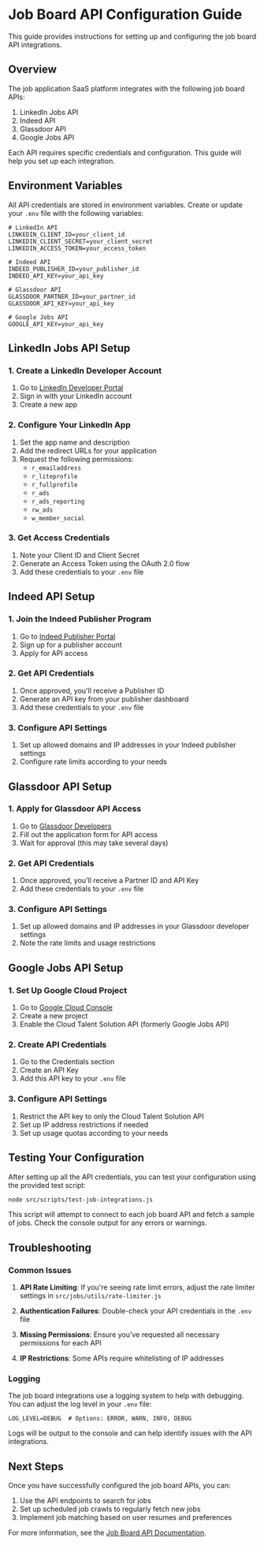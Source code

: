 # Job Board API Configuration Guide

This guide provides instructions for setting up and configuring the job board API integrations.

## Overview

The job application SaaS platform integrates with the following job board APIs:

1. LinkedIn Jobs API
2. Indeed API
3. Glassdoor API
4. Google Jobs API

Each API requires specific credentials and configuration. This guide will help you set up each integration.

## Environment Variables

All API credentials are stored in environment variables. Create or update your `.env` file with the following variables:

```
# LinkedIn API
LINKEDIN_CLIENT_ID=your_client_id
LINKEDIN_CLIENT_SECRET=your_client_secret
LINKEDIN_ACCESS_TOKEN=your_access_token

# Indeed API
INDEED_PUBLISHER_ID=your_publisher_id
INDEED_API_KEY=your_api_key

# Glassdoor API
GLASSDOOR_PARTNER_ID=your_partner_id
GLASSDOOR_API_KEY=your_api_key

# Google Jobs API
GOOGLE_API_KEY=your_api_key
```

## LinkedIn Jobs API Setup

### 1. Create a LinkedIn Developer Account

1. Go to [LinkedIn Developer Portal](https://developer.linkedin.com/)
2. Sign in with your LinkedIn account
3. Create a new app

### 2. Configure Your LinkedIn App

1. Set the app name and description
2. Add the redirect URLs for your application
3. Request the following permissions:
   - `r_emailaddress`
   - `r_liteprofile`
   - `r_fullprofile`
   - `r_ads`
   - `r_ads_reporting`
   - `rw_ads`
   - `w_member_social`

### 3. Get Access Credentials

1. Note your Client ID and Client Secret
2. Generate an Access Token using the OAuth 2.0 flow
3. Add these credentials to your `.env` file

## Indeed API Setup

### 1. Join the Indeed Publisher Program

1. Go to [Indeed Publisher Portal](https://www.indeed.com/publisher)
2. Sign up for a publisher account
3. Apply for API access

### 2. Get API Credentials

1. Once approved, you'll receive a Publisher ID
2. Generate an API key from your publisher dashboard
3. Add these credentials to your `.env` file

### 3. Configure API Settings

1. Set up allowed domains and IP addresses in your Indeed publisher settings
2. Configure rate limits according to your needs

## Glassdoor API Setup

### 1. Apply for Glassdoor API Access

1. Go to [Glassdoor Developers](https://www.glassdoor.com/developer/index.htm)
2. Fill out the application form for API access
3. Wait for approval (this may take several days)

### 2. Get API Credentials

1. Once approved, you'll receive a Partner ID and API Key
2. Add these credentials to your `.env` file

### 3. Configure API Settings

1. Set up allowed domains and IP addresses in your Glassdoor developer settings
2. Note the rate limits and usage restrictions

## Google Jobs API Setup

### 1. Set Up Google Cloud Project

1. Go to [Google Cloud Console](https://console.cloud.google.com/)
2. Create a new project
3. Enable the Cloud Talent Solution API (formerly Google Jobs API)

### 2. Create API Credentials

1. Go to the Credentials section
2. Create an API Key
3. Add this API key to your `.env` file

### 3. Configure API Settings

1. Restrict the API key to only the Cloud Talent Solution API
2. Set up IP address restrictions if needed
3. Set up usage quotas according to your needs

## Testing Your Configuration

After setting up all the API credentials, you can test your configuration using the provided test script:

```bash
node src/scripts/test-job-integrations.js
```

This script will attempt to connect to each job board API and fetch a sample of jobs. Check the console output for any errors or warnings.

## Troubleshooting

### Common Issues

1. **API Rate Limiting**: If you're seeing rate limit errors, adjust the rate limiter settings in `src/jobs/utils/rate-limiter.js`

2. **Authentication Failures**: Double-check your API credentials in the `.env` file

3. **Missing Permissions**: Ensure you've requested all necessary permissions for each API

4. **IP Restrictions**: Some APIs require whitelisting of IP addresses

### Logging

The job board integrations use a logging system to help with debugging. You can adjust the log level in your `.env` file:

```
LOG_LEVEL=DEBUG  # Options: ERROR, WARN, INFO, DEBUG
```

Logs will be output to the console and can help identify issues with the API integrations.

## Next Steps

Once you have successfully configured the job board APIs, you can:

1. Use the API endpoints to search for jobs
2. Set up scheduled job crawls to regularly fetch new jobs
3. Implement job matching based on user resumes and preferences

For more information, see the [Job Board API Documentation](../api/jobs-api.md).
